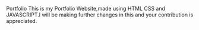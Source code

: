  Portfolio
 This is my Portfolio Website,made using HTML CSS 
 and JAVASCRIPT.I will be making further changes in this and your contribution is 
 appreciated.
